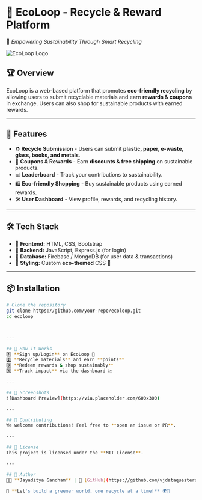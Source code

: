 # 🌱 EcoLoop - Recycle & Reward Platform

📌 *Empowering Sustainability Through Smart Recycling*

![EcoLoop Logo](https://img.icons8.com/external-flaticons-lineal-color-flat-icons/64/000000/external-recycling-ecology-flaticons-lineal-color-flat-icons.png)

## 🏆 Overview
EcoLoop is a web-based platform that promotes **eco-friendly recycling** by allowing users to submit recyclable materials and earn **rewards & coupons** in exchange. Users can also shop for sustainable products with earned rewards.

---

## 🚀 Features
- ♻️ **Recycle Submission** - Users can submit **plastic, paper, e-waste, glass, books, and metals**.
- 🎁 **Coupons & Rewards** - Earn **discounts & free shipping** on sustainable products.
- 📊 **Leaderboard** - Track your contributions to sustainability.
- 🛍️ **Eco-friendly Shopping** - Buy sustainable products using earned rewards.
- 🛠 **User Dashboard** - View profile, rewards, and recycling history.

---

## 🛠 Tech Stack
- 🔹 **Frontend:** HTML, CSS, Bootstrap
- 🔹 **Backend:** JavaScript, Express.js (for login)
- 🔹 **Database:** Firebase / MongoDB (for user data & transactions)
- 🔹 **Styling:** Custom **eco-themed** CSS 🎨

---

## 📦 Installation

```sh
# Clone the repository
git clone https://github.com/your-repo/ecoloop.git
cd ecoloop



---

## 🎯 How It Works
1️⃣ **Sign up/Login** on EcoLoop 🌿  
2️⃣ **Recycle materials** and earn **points**  
3️⃣ **Redeem rewards & shop sustainably**  
4️⃣ **Track impact** via the dashboard 📈  

---

## 📸 Screenshots
![Dashboard Preview](https://via.placeholder.com/600x300)

---

## 🤝 Contributing
We welcome contributions! Feel free to **open an issue or PR**.

---

## 📜 License
This project is licensed under the **MIT License**.

---

## 👤 Author
👨‍💻 **Jayaditya Gandham** | 🔗 [GitHub](https://github.com/vjdataquesters)

🔹 **Let's build a greener world, one recycle at a time!** 🌍💚
